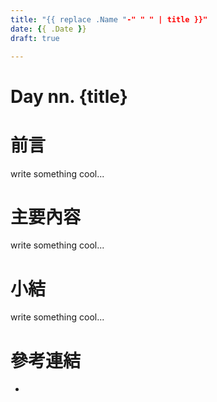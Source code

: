```yaml
---
title: "{{ replace .Name "-" " " | title }}"
date: {{ .Date }}
draft: true

---
```


# Day nn. {title}

# 前言

write something cool...

# 主要內容

write something cool...

# 小結

write something cool...

# 參考連結

* []()